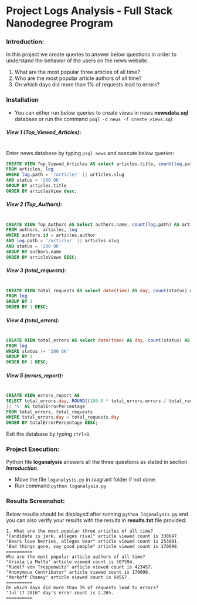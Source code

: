 # Project Logs Analysis - Full Stack Nanodegree Program

### Introduction:

In this project we create queries to answer below questions in order to understand the behavior of the users on the news website.
   1. What are the most popular three articles of all time?
   2. Who are the most popular article authors of all time?
   3. On which days did more than 1% of requests lead to errors?

### Installation

 - You can either run below queries to create views in news **newsdata.sql** database or run the command `psql -d news -f create_views.sql`

##### View 1 (Top_Viewed_Articles):
#

Enter news database by typing `psql news` and execute below queries:

```sql
CREATE VIEW Top_Viewed_Articles AS select articles.title, count(log.path) AS articlesView 
FROM articles, log 
WHERE log.path = '/article/' || articles.slug 
AND status = '200 OK' 
GROUP BY articles.title 
ORDER BY articlesView desc;
```

##### View 2 (Top_Authors):
#
```sql
CREATE VIEW Top_Authors AS Select authors.name, count(log.path) AS articleViews 
FROM authors, articles, log 
WHERE authors.id = articles.author 
AND log.path = '/article/' || articles.slug 
AND status = '200 OK' 
GROUP BY authors.name 
ORDER BY articleViews DESC;
```

##### View 3 (total_requests):
#
```sql
CREATE VIEW total_requests AS select date(time) AS day, count(status) AS requests 
FROM log 
GROUP BY 1 
ORDER BY 1 DESC;
```

##### View 4 (total_errors):
#
```sql
CREATE VIEW total_errors AS select date(time) AS day, count(status) AS errors 
FROM log 
WHERE status != '200 OK' 
GROUP BY 1 
ORDER BY 1 DESC;
```

##### View 5 (errors_report):
#
```sql
CREATE VIEW errors_report AS 
SELECT total_errors.day, ROUND((100.0 * total_errors.errors / total_requests.requests),2) 
|| '%' AS totalErrorPercentage 
FROM total_errors, total_requests 
WHERE total_errors.day = total_requests.day 
ORDER BY totalErrorPercentage DESC;
```

Exit the database by typing `ctrl+D`.

### Project Execution:

Python file **loganalysis** answers all the three questions as stated in section **_Introduction_**.

- Move the file `loganalysis.py` in /vagrant folder if not done.
- Run command `python loganalysis.py`

### Results Screenshot:

Below results should be displayed after running `python loganalysis.py` and you can also verify your results with the results in **results.txt** file provided:

```
1. What are the most popular three articles of all time?
"Candidate is jerk, alleges rival" article viewed count is 338647.
"Bears love berries, alleges bear" article viewed count is 253801.
"Bad things gone, say good people" article viewed count is 170098.
==========
Who are the most popular article authors of all time?
"Ursula La Multa" article viewed count is 507594.
"Rudolf von Treppenwitz" article viewed count is 423457.
"Anonymous Contributor" article viewed count is 170098.
"Markoff Chaney" article viewed count is 84557.
==========
On which days did more than 1% of requests lead to errors?
"Jul 17 2016" day's error count is 2.26%.
==========
```